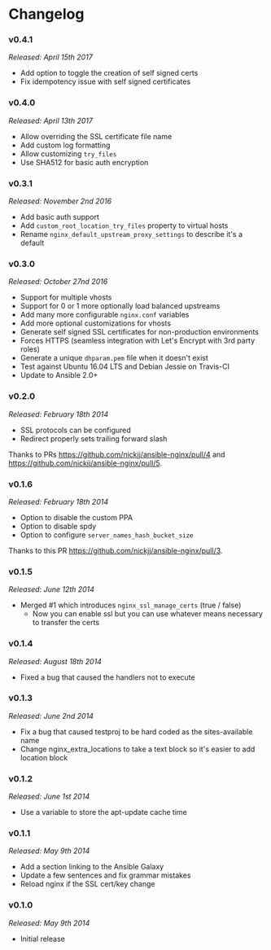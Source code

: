 # Changelog

### v0.4.1

*Released: April 15th 2017*

- Add option to toggle the creation of self signed certs
- Fix idempotency issue with self signed certificates

### v0.4.0

*Released: April 13th 2017*

- Allow overriding the SSL certificate file name
- Add custom log formatting
- Allow customizing `try_files`
- Use SHA512 for basic auth encryption

### v0.3.1

*Released: November 2nd 2016*

- Add basic auth support
- Add `custom_root_location_try_files` property to virtual hosts
- Rename `nginx_default_upstream_proxy_settings` to describe it's a default

### v0.3.0

*Released: October 27nd 2016*

- Support for multiple vhosts
- Support for 0 or 1 more optionally load balanced upstreams
- Add many more configurable `nginx.conf` variables
- Add more optional customizations for vhosts
- Generate self signed SSL certificates for non-production environments
- Forces HTTPS (seamless integration with Let's Encrypt with 3rd party roles)
- Generate a unique `dhparam.pem` file when it doesn't exist
- Test against Ubuntu 16.04 LTS and Debian Jessie on Travis-CI
- Update to Ansible 2.0+

### v0.2.0

*Released: February 18th 2014*

- SSL protocols can be configured
- Redirect properly sets trailing forward slash

Thanks to PRs https://github.com/nickjj/ansible-nginx/pull/4 and https://github.com/nickjj/ansible-nginx/pull/5.

### v0.1.6

*Released: February 18th 2014*

- Option to disable the custom PPA
- Option to disable spdy
- Option to configure `server_names_hash_bucket_size`

Thanks to this PR https://github.com/nickjj/ansible-nginx/pull/3.

### v0.1.5

*Released: June 12th 2014*

- Merged #1 which introduces `nginx_ssl_manage_certs` (true / false)
  - Now you can enable ssl but you can use whatever means necessary to transfer the certs

### v0.1.4

*Released: August 18th 2014*

- Fixed a bug that caused the handlers not to execute

### v0.1.3

*Released: June 2nd 2014*

- Fix a bug that caused testproj to be hard coded as the sites-available name
- Change nginx_extra_locations to take a text block so it's easier to add location block

### v0.1.2

*Released: June 1st 2014*

- Use a variable to store the apt-update cache time

### v0.1.1

*Released: May 9th 2014*

- Add a section linking to the Ansible Galaxy
- Update a few sentences and fix grammar mistakes
- Reload nginx if the SSL cert/key change

### v0.1.0

*Released: May 9th 2014*

- Initial release
